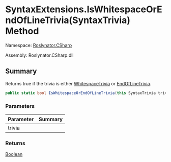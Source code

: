 # SyntaxExtensions\.IsWhitespaceOrEndOfLineTrivia\(SyntaxTrivia\) Method

Namespace: [Roslynator.CSharp](../../README.md)

Assembly: Roslynator\.CSharp\.dll

## Summary

Returns true if the trivia is either [WhitespaceTrivia](https://docs.microsoft.com/en-us/dotnet/api/microsoft.codeanalysis.csharp.syntaxkind.whitespacetrivia) or [EndOfLineTrivia](https://docs.microsoft.com/en-us/dotnet/api/microsoft.codeanalysis.csharp.syntaxkind.endoflinetrivia)\.

```csharp
public static bool IsWhitespaceOrEndOfLineTrivia(this SyntaxTrivia trivia)
```

### Parameters

| Parameter | Summary |
| --------- | ------- |
| trivia | |

### Returns

[Boolean](https://docs.microsoft.com/en-us/dotnet/api/system.boolean)



